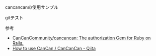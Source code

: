 cancancanの使用サンプル

gitテスト

参考
- [CanCanCommunity/cancancan: The authorization Gem for Ruby on Rails\.](https://github.com/CanCanCommunity/cancancan)
- [How to use CanCan / CanCanCan \- Qiita](https://qiita.com/umanoda/items/679419ce30d1996628ed)

